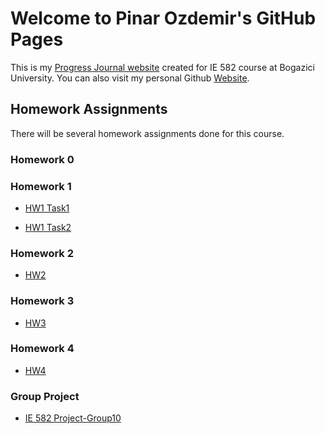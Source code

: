 # Welcome to Pinar Ozdemir's GitHub Pages

This is my [Progress Journal website](https://bu-ie-582.github.io/fall21-ozdemirpinar/) created for IE 582 course at Bogazici University. You can also visit my personal Github [Website](https://github.com/ozdemirpinar). 

## Homework Assignments

There will be several homework assignments done for this course.

### Homework 0


### Homework 1

* [HW1 Task1](https://bu-ie-582.github.io/fall21-ozdemirpinar/HW1_Task_1/HW1_Task1.html)

* [HW1 Task2](https://bu-ie-582.github.io/fall21-ozdemirpinar/HW1_Task_2/HW1_Task_2.html)

### Homework 2

* [HW2](https://bu-ie-582.github.io/fall21-ozdemirpinar/HW2/HW2.html)

### Homework 3

* [HW3](https://bu-ie-582.github.io/fall21-ozdemirpinar/HW3/HW3.html)

### Homework 4

* [HW4](https://bu-ie-582.github.io/fall21-ozdemirpinar/HW4/HW4.html)

### Group Project

* [IE 582 Project-Group10](https://bu-ie-582.github.io/fall21-ozdemirpinar/IE%20582%20Project-Group10/IE%20582%20Project-Group10.html)

